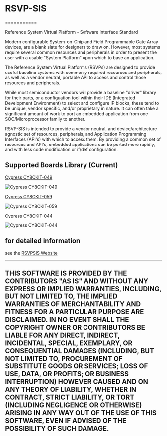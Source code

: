 # RSVP-SIS
===========

Reference System Virtual Platform - Software Interface Standard

Modern configurable System-on-Chip and Field Programmable Gate Array devices, are a blank slate for designers to draw on. However, most systems require several common resources and peripherals in order to present the user with a usable "System Platform" upon which to base an application.

The Reference System Virtual Platforms (RSVPs) are designed to provide useful baseline systems with commonly required resources and peripherals, as well as a vendor neutral, portable API to access and control those resources and peripherals.

While most semiconductor vendors will provide a baseline "driver" library for their parts, or a configuation tool within their IDE (Integrated Development Environment) to select and configure IP blocks, these tend to be unique, vendor specific, and/or proprietary in nature. It can often take a significant amount of work to port an embedded application from one SOC/Microprocessor family to another.

RSVP-SIS is intended to provide a vendor neutral, and device/architecture agnostic set of resources, peripherals, and Application Programming Interfaces (API's) with which to access them. By providing a common set of resources and API's, embedded applications can be ported more rapidly, and with less code modification or if/def configuration.

## Supported Boards Library (Current)

[Cypress CY8CKIT-049](http://www.cypress.com/documentation/development-kitsboards/psoc-4-cy8ckit-049-4xxx-prototyping-kits "Cypress CY8CKIT-049")

![Cypress CY8CKIT-049](http://www.cypress.com/sites/default/files/inline/fckImages/myresources/CY8CKit-049_sm(1).jpg "Cypress CY8CKIT-049")


[Cypress CY8CKIT-059](http://www.cypress.com/documentation/development-kitsboards/cy8ckit-059-psoc-5lp-prototyping-kit "Cypress CY8CKIT-059")

![Cypress CY8CKIT-059](http://www.cypress.com/sites/default/files/inline/fckImages/myresources/CY8CKIT-059.jpg "Cypress CY8CKIT-059")


[Cypress CY8CKIT-044](http://www.cypress.com/documentation/development-kitsboards/cy8ckit-044-psoc-4-m-series-pioneer-kit "Cypress CY8CKIT-044")

![Cypress CY8CKIT-044](http://www.cypress.com/sites/default/files/media-embed/263821/E1011653.jpg "Cypress CY8CKIT-044")


## for detailed information
see the [RSVPSIS Website](http://www.rsvpsis.com)


-------------------------------------------------------------------------------------------
THIS SOFTWARE IS PROVIDED BY THE CONTRIBUTORS "AS IS" AND WITHOUT ANY EXPRESS OR IMPLIED WARRANTIES, 
INCLUDING, BUT NOT LIMITED TO, THE IMPLIED WARRANTIES OF MERCHANTABILITY AND FITNESS FOR A PARTICULAR PURPOSE ARE DISCLAIMED. 
IN NO EVENT SHALL THE COPYRIGHT OWNER OR CONTRIBUTORS BE LIABLE FOR ANY DIRECT, INDIRECT, INCIDENTAL, SPECIAL, EXEMPLARY, 
OR CONSEQUENTIAL DAMAGES (INCLUDING, BUT NOT LIMITED TO, PROCUREMENT OF SUBSTITUTE GOODS OR SERVICES; LOSS OF USE, DATA, 
OR PROFITS; OR BUSINESS INTERRUPTION) HOWEVER CAUSED AND ON ANY THEORY OF LIABILITY, WHETHER IN CONTRACT, 
STRICT LIABILITY, OR TORT (INCLUDING NEGLIGENCE OR OTHERWISE) ARISING IN ANY WAY OUT OF THE USE OF THIS SOFTWARE, 
EVEN IF ADVISED OF THE POSSIBILITY OF SUCH DAMAGE. 
-------------------------------------------------------------------------------------------
